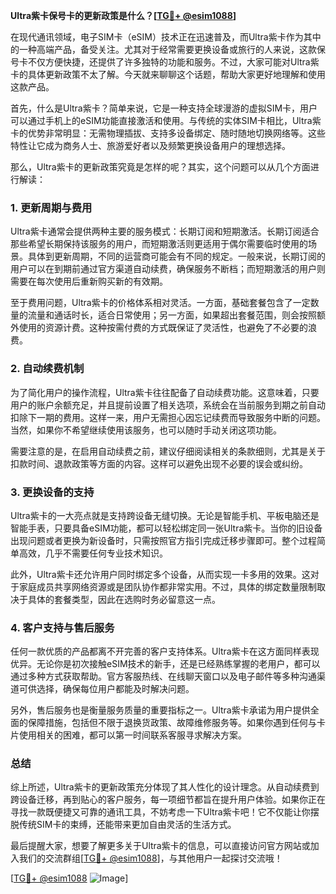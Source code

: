 **Ultra紫卡保号卡的更新政策是什么？[[TG💪+ @esim1088](https://t.me/s/esim1088)]**

在现代通讯领域，电子SIM卡（eSIM）技术正在迅速普及，而Ultra紫卡作为其中的一种高端产品，备受关注。尤其对于经常需要更换设备或旅行的人来说，这款保号卡不仅方便快捷，还提供了许多独特的功能和服务。不过，大家可能对Ultra紫卡的具体更新政策不太了解。今天就来聊聊这个话题，帮助大家更好地理解和使用这款产品。

首先，什么是Ultra紫卡？简单来说，它是一种支持全球漫游的虚拟SIM卡，用户可以通过手机上的eSIM功能直接激活和使用。与传统的实体SIM卡相比，Ultra紫卡的优势非常明显：无需物理插拔、支持多设备绑定、随时随地切换网络等。这些特性让它成为商务人士、旅游爱好者以及频繁更换设备用户的理想选择。

那么，Ultra紫卡的更新政策究竟是怎样的呢？其实，这个问题可以从几个方面进行解读：

### **1. 更新周期与费用**
Ultra紫卡通常会提供两种主要的服务模式：长期订阅和短期激活。长期订阅适合那些希望长期保持该服务的用户，而短期激活则更适用于偶尔需要临时使用的场景。具体到更新周期，不同的运营商可能会有不同的规定。一般来说，长期订阅的用户可以在到期前通过官方渠道自动续费，确保服务不断档；而短期激活的用户则需要在每次使用后重新购买新的有效期。

至于费用问题，Ultra紫卡的价格体系相对灵活。一方面，基础套餐包含了一定数量的流量和通话时长，适合日常使用；另一方面，如果超出套餐范围，则会按照额外使用的资源计费。这种按需付费的方式既保证了灵活性，也避免了不必要的浪费。

### **2. 自动续费机制**
为了简化用户的操作流程，Ultra紫卡往往配备了自动续费功能。这意味着，只要用户的账户余额充足，并且提前设置了相关选项，系统会在当前服务到期之前自动扣除下一期的费用。这样一来，用户无需担心因忘记续费而导致服务中断的问题。当然，如果你不希望继续使用该服务，也可以随时手动关闭这项功能。

需要注意的是，在启用自动续费之前，建议仔细阅读相关的条款细则，尤其是关于扣款时间、退款政策等方面的内容。这样可以避免出现不必要的误会或纠纷。

### **3. 更换设备的支持**
Ultra紫卡的一大亮点就是支持跨设备无缝切换。无论是智能手机、平板电脑还是智能手表，只要具备eSIM功能，都可以轻松绑定同一张Ultra紫卡。当你的旧设备出现问题或者更换为新设备时，只需按照官方指引完成迁移步骤即可。整个过程简单高效，几乎不需要任何专业技术知识。

此外，Ultra紫卡还允许用户同时绑定多个设备，从而实现一卡多用的效果。这对于家庭成员共享网络资源或是团队协作都非常实用。不过，具体的绑定数量限制取决于具体的套餐类型，因此在选购时务必留意这一点。

### **4. 客户支持与售后服务**
任何一款优质的产品都离不开完善的客户支持体系。Ultra紫卡在这方面同样表现优异。无论你是初次接触eSIM技术的新手，还是已经熟练掌握的老用户，都可以通过多种方式获取帮助。官方客服热线、在线聊天窗口以及电子邮件等多种沟通渠道可供选择，确保每位用户都能及时解决问题。

另外，售后服务也是衡量服务质量的重要指标之一。Ultra紫卡承诺为用户提供全面的保障措施，包括但不限于退换货政策、故障维修服务等。如果你遇到任何与卡片使用相关的困难，都可以第一时间联系客服寻求解决方案。

### **总结**
综上所述，Ultra紫卡的更新政策充分体现了其人性化的设计理念。从自动续费到跨设备迁移，再到贴心的客户服务，每一项细节都旨在提升用户体验。如果你正在寻找一款既便捷又可靠的通讯工具，不妨考虑一下Ultra紫卡吧！它不仅能让你摆脱传统SIM卡的束缚，还能带来更加自由灵活的生活方式。

最后提醒大家，想要了解更多关于Ultra紫卡的信息，可以直接访问官方网站或加入我们的交流群组[[TG💪+ @esim1088](https://t.me/s/esim1088)]，与其他用户一起探讨交流哦！

[[TG💪+ @esim1088](https://t.me/s/esim1088) ![Image](https://i.postimg.cc/4NQfJmqS/Snipaste-2025-05-13-00-14-12.png)]